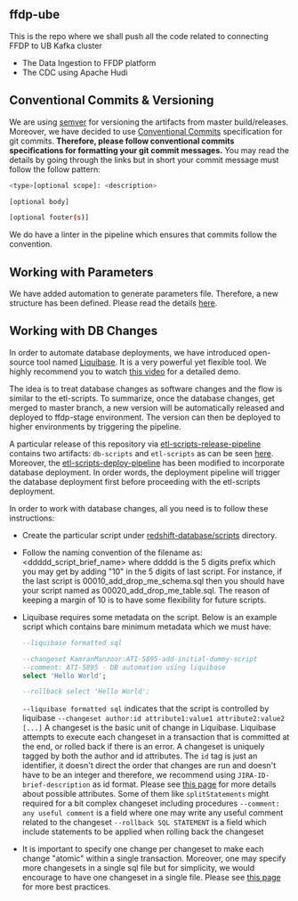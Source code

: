 ## ffdp-ube
This is the repo where we shall push all the code related to connecting FFDP to UB Kafka cluster
- The Data Ingestion to FFDP platform
- The CDC using Apache Hudi

## Conventional Commits & Versioning
We are using [semver](https://semver.org/) for versioning the artifacts from master build/releases. Moreover, we have decided to use [Conventional Commits](https://www.conventionalcommits.org/en/v1.0.0/) specification for git commits. **Therefore, please follow conventional commits specifications 
for formatting your git commit messages.** You may read the details by going through
the links but in short your commit message must follow the follow pattern:

```bash
<type>[optional scope]: <description>

[optional body]

[optional footer(s)]
```

We do have a linter in the pipeline which ensures that commits follow the convention.

## Working with Parameters
We have added automation to generate parameters file. Therefore, a new structure has been defined. Please read the details [here](src/parameters-conf/README.md).

## Working with DB Changes
In order to automate database deployments, we have introduced open-source tool named [Liquibase](https://www.liquibase.org/). It is a very powerful yet flexible tool. We highly recommend you to watch [this video](https://yara-my.sharepoint.com/:v:/p/a839865/Eafe_sI61QtPjz9b31eUCPgBhzcfO0W6qUzMmpBksw0qUA) for a detailed demo. 

The idea is to treat database changes as software changes and the flow is similar to the etl-scripts. To summarize, once the database changes, get merged to master branch, a new version will be automatically released and deployed to ffdp-stage environment. The version can then be deployed to higher environments by triggering the pipeline.

A particular release of this repository via [etl-scripts-release-pipeline](https://github.com/yaradigitallabs/ffdp-ube/actions/workflows/etl-scripts-release-pipeline.yaml) contains two artifacts: ```db-scripts``` and ```etl-scripts``` as can be seen [here](https://github.com/yaradigitallabs/ffdp-ube/releases/tag/3.0.0). Moreover, the [etl-scripts-deploy-pipeline](https://github.com/yaradigitallabs/ffdp-ube/actions/workflows/etl-scripts-deploy-pipeline.yaml) has been modified to incorporate database deployment. In order words, the deployment pipeline will trigger the database deployment first before proceeding with the etl-scripts deployment.

In order to work with database changes, all you need is to follow these instructions:
- Create the particular script under [redshift-database/scripts](redshift-database/scripts) directory. 
- Follow the naming convention of the filename as: <ddddd_script_brief_name> where ddddd is the 5 digits prefix which you may get by adding "10" in the 5 digits of last script. For instance, if the last script is 00010_add_drop_me_schema.sql then you should have your script named as 00020_add_drop_me_table.sql. The reason of keeping a margin of 10 is to have some flexibility for future scripts.
- Liquibase requires some metadata on the script. Below is an example script which contains bare minimum metadata which we must have:
    ```sql
    --liquibase formatted sql

    --changeset KamranManzoor:ATI-5895-add-initial-dummy-script
    --comment: ATI-5895 - DB automation using liquibase
    select 'Hello World';

    --rollback select 'Hello World';
    ```

  ```--liquibase formatted sql``` indicates that the script is controlled by liquibase ```--changeset author:id attribute1:value1 attribute2:value2 [...]``` A changeset is the basic unit of change in Liquibase. Liquibase attempts to execute each changeset in a transaction that is committed at the end, or rolled back if there is an error. A changeset is uniquely tagged by both the author and id attributes. The ```id``` tag is just an identifier, it doesn't direct the order that changes are run and doesn't have to be an integer and therefore, we recommend using ```JIRA-ID-brief-description``` as id format. Please see [this page](https://docs.liquibase.com/concepts/changelogs/sql-format.html) for more details about possible attributes. Some of them like ```splitStatements``` might required for a bit complex changeset including procedures ```--comment: any useful comment``` is a field where one may write any useful comment related to the changeset ```--rollback SQL STATEMENT``` is a field which include statements to be applied when rolling back the changeset
- It is important to specify one change per changeset to make each change "atomic" within a single transaction. Moreover, one may specify more changesets in a single sql file but for simplicity, we would encourage to have one changeset in a single file. Please see [this page](https://docs.liquibase.com/concepts/bestpractices.html) for more best practices.
